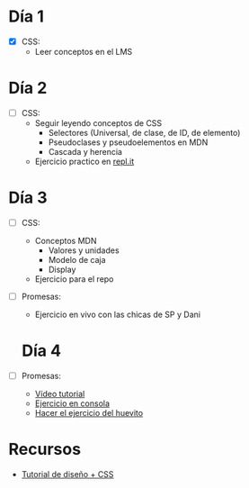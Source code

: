 # Día 1
- [X] CSS:
  - Leer conceptos en el LMS
  
# Día 2
- [ ] CSS:
  - Seguir leyendo conceptos de CSS
    - Selectores (Universal, de clase, de ID, de elemento)
    - Pseudoclases y pseudoelementos en MDN
    - Cascada y herencia
  - Ejercicio practico en [repl.it](https://repl.it/join/xzdnelqa-paulalenisb)
  
 # Día 3
- [ ] CSS:
  - Conceptos MDN
    - Valores y unidades
    - Modelo de caja 
    - Display
  - Ejercicio para el repo
- [ ] Promesas:
   - Ejercicio en vivo con las chicas de SP y Dani
   
  # Día 4
- [ ] Promesas:
  - [Vídeo tutorial](https://www.youtube.com/watch?v=3jfRLyyQ_4w&ab_channel=FalconMasters)
  - [Ejercicio en consola](https://github.com/stevekane/promise-it-wont-hurt)
  - [Hacer el ejercicio del huevito](https://github.com/dapino/ejercicios/blob/master/promises/exercise1.js)
  
# Recursos
- [Tutorial de diseño + CSS](https://frontendmasters.com/courses/design-for-developers/)
